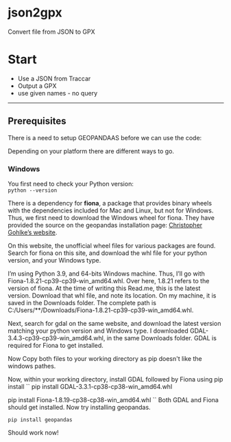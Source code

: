 # json2gpx
Convert file from JSON to GPX

# Start
* Use a JSON from Traccar
* Output a GPX
* use given names - no query

---
## Prerequisites
There is a need to setup GEOPANDAAS before we can use the code:

Depending on your platform there are different ways to go.
### Windows
You first need to check your Python version:  
``python --version``  

There is a dependency for **fiona**, a package that provides binary wheels with the dependencies included for Mac and Linux, but not for Windows.  
Thus, we first need to download the Windows wheel for fiona. They have provided the source on the geopandas installation page: [Christopher Gohlke’s website](https://www.lfd.uci.edu/~gohlke/pythonlibs/).  

On this website, the unofficial wheel files for various packages are found. Search for fiona on this site, and download the whl file for your python version, and your Windows type. 

I’m using Python 3.9, and 64-bits Windows machine. Thus, I’ll go with Fiona-1.8.21-cp39-cp39-win_amd64.whl. Over here, 1.8.21 refers to the version of fiona. At the time of writing this Read.me, this is the latest version. Download that whl file, and note its location. On my machine, it is saved in the Downloads folder. The complete path is C:/Users/**/Downloads/Fiona-1.8.21-cp39-cp39-win_amd64.whl.

Next, search for gdal on the same website, and download the latest version matching your python version and Windows type. I downloaded GDAL-3.4.3-cp39-cp39-win_amd64.whl, in the same Downloads folder. GDAL is required for Fiona to get installed.

Now Copy both files to your working directory as pip doesn't like the windows pathes.

Now, within your working directory, install GDAL followed by Fiona using pip install
``
pip install GDAL-3.3.1-cp38-cp38-win_amd64.whl

pip install Fiona-1.8.19-cp38-cp38-win_amd64.whl
``
Both GDAL and Fiona should get installed. Now try installing geopandas.

``pip install geopandas``

Should work now!
